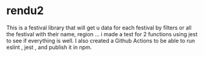 # rendu2

This is a festival library that will get u data for each festival by filters or all the festival with their name, region ...
i made a test for 2 functions using jest to see if everything is well.
I also created a Github Actions to be able to run eslint , jest , and publish it in npm.

